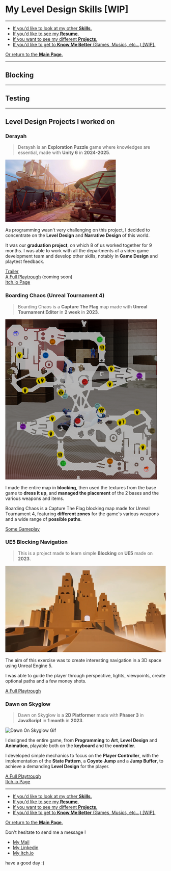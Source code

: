 # **My Level Design Skills [WIP]**

***

- [If you'd like to look at my other **Skills**.](MySkills.md)
- [If you'd like to see my **Resume**.](../Documents/AussantMarin_CV.pdf)
- [If you want to see my different **Projects**.](../Projects/MyProjects.md)
- [If you'd like to get to **Know Me Better** (Games, Musics, etc...) [WIP].]()

[Or return to the **Main Page**.](../README.md)

***

## **Blocking**

***

## **Testing**

***

## **Level Design Projects I worked on**

### Derayah
> Derayah is an **Exploration Puzzle** game where knowledges are essential, made with **Unity 6** in **2024-2025**.

![Derayah Screen](../Documents/Pictures/derayah.jpg)

As programming wasn't very challenging on this project, I decided to concentrate on the **Level Design** and **Narrative Design** of this world.

It was our **graduation project**, on which 8 of us worked together for 9 months. I was able to work with all the departments of a video game development team and develop other skills, notably in **Game Design** and playtest feedback.

[Trailer](https://www.youtube.com/watch?v=v5ajwtJz154)  
[A Full Playtrough]() (coming soon)  
[Itch.io Page](https://john-gd.itch.io/airavata)


### Boarding Chaos (Unreal Tournament 4)
> Boarding Chaos is a **Capture The Flag** map made with **Unreal Tournament Editor** in **2 week** in **2023**.

![Boarding Chaos Map](../Documents/Pictures/mapBoardingChaos.png)


I made the entire map in **blocking**, then used the textures from the base game to **dress it up**, and **managed the placement** of the 2 bases and the various weapons and items.

Boarding Chaos is a Capture The Flag blocking map made for Unreal Tournament 4, featuring **different zones** for the game's various weapons and a wide range of **possible paths**.

[Some Gameplay](https://www.youtube.com/watch?v=7EFZHr2oBxU)


### UE5 Blocking Navigation
> This is a project made to learn simple **Blocking** on **UE5** made on **2023**.

![UE5 Blocking Screen](../Documents/Pictures/UE5Blocking.png)

The aim of this exercise was to create interesting navigation in a 3D space using Unreal Engine 5.

I was able to guide the player through perspective, lights, viewpoints, create optional paths and a few money shots.

[A Full Playtrough](https://youtu.be/F2MlKlcNazo)

### Dawn on Skyglow
> Dawn on Skyglow is a **2D Platformer** made with **Phaser 3** in **JavaScript** in **1 month** in **2023**.

![Dawn On Skyglow Gif](../Documents/Gifs/dawnOnSkyglowGif.gif)

I designed the entire game, from **Programming** to **Art**, **Level Design** and **Animation**, playable both on the **keyboard** and the **controller**.

I developed simple mechanics to focus on the **Player Controller**, with the implementation of the **State Pattern**, a **Coyote Jump** and a **Jump Buffer**, to achieve a demanding **Level Design** for the player.

[A Full Playtrough](https://www.youtube.com/watch?v=lvoJxfqtgMc)   
[Itch.io Page](https://marinaussant.itch.io/dawn-on-skyglow)

***

- [If you'd like to look at my other **Skills**.](MySkills.md)
- [If you'd like to see my **Resume**.](../Documents/AussantMarin_CV.pdf)
- [If you want to see my different **Projects**.](../Projects/MyProjects.md)
- [If you'd like to get to **Know Me Better** (Games, Musics, etc...) [WIP].]()

[Or return to the **Main Page**.](../README.md)

Don't hesitate to send me a message !

* [My Mail](mailto:marin.aussant@gmail.com)
* [My Linkedin](https://www.linkedin.com/in/marin-aussant-623254229/)
* [My Itch.io](https://marinaussant.itch.io/)

have a good day :)